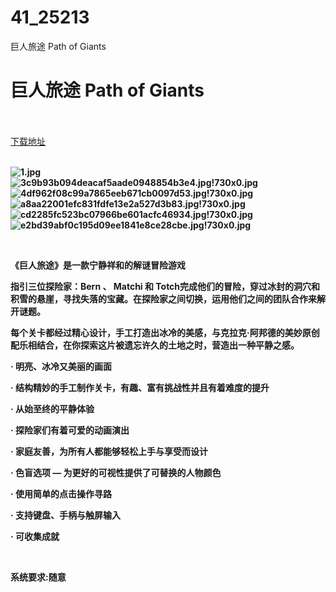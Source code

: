 # 41_25213
巨人旅途 Path of Giants
# 巨人旅途 Path of Giants
 <br/></br>
[下载地址](https://www.switch520.cc/article/25213 "下载地址")
<br/></br>

<p><strong><img title="1.jpg" src="https://www.switch520.cc/muke_img/2021_12_06_645a919b2cbd8.jpg" alt="1.jpg"></strong><br>
<strong><img title="3c9b93b094deacaf5aade0948854b3e4.jpg!730x0.jpg" src="https://www.switch520.cc/muke_img/2021_12_06_d1feb25a74ce3.jpg" alt="3c9b93b094deacaf5aade0948854b3e4.jpg!730x0.jpg"></strong><br>
<strong><img title="4df962f08c99a7865eeb671cb0097d53.jpg!730x0.jpg" src="https://www.switch520.cc/muke_img/2021_12_06_f4868131ce0af.jpg" alt="4df962f08c99a7865eeb671cb0097d53.jpg!730x0.jpg"></strong><br>
<strong><img title="a8aa22001efc831fdfe13e2a527d3b83.jpg!730x0.jpg" src="https://www.switch520.cc/muke_img/2021_12_06_082d984e1e716.jpg" alt="a8aa22001efc831fdfe13e2a527d3b83.jpg!730x0.jpg"></strong><br>
<strong><img title="cd2285fc523bc07966be601acfc46934.jpg!730x0.jpg" src="https://www.switch520.cc/muke_img/2021_12_06_cf78368075bb1.jpg" alt="cd2285fc523bc07966be601acfc46934.jpg!730x0.jpg"></strong><br>
<strong><img title="e2bd39abf0c195d09ee1841e8ce28cbe.jpg!730x0.jpg" src="https://www.switch520.cc/muke_img/2021_12_06_0e8cd55e12fbd.jpg" alt="e2bd39abf0c195d09ee1841e8ce28cbe.jpg!730x0.jpg">&nbsp;</strong></p>
<p>&nbsp;</p>
<p><strong>《巨人旅途》是一款宁静祥和的解谜冒险游戏</strong></p>
<p><strong>指引三位探险家：Bern 、 Matchi 和 Totch完成他们的冒险，穿过冰封的洞穴和积雪的悬崖，寻找失落的宝藏。在探险家之间切换，运用他们之间的团队合作来解开谜题。</strong></p>
<p><strong>每个关卡都经过精心设计，手工打造出冰冷的美感，与克拉克·阿邦德的美妙原创配乐相结合，在你探索这片被遗忘许久的土地之时，营造出一种平静之感。</strong></p>
<p><strong>· 明亮、冰冷又美丽的画面</strong></p>
<p><strong>· 结构精妙的手工制作关卡，有趣、富有挑战性并且有着难度的提升</strong></p>
<p><strong>· 从始至终的平静体验</strong></p>
<p><strong>· 探险家们有着可爱的动画演出</strong></p>
<p><strong>· 家庭友善，为所有人都能够轻松上手与享受而设计</strong></p>
<p><strong>· 色盲选项 — 为更好的可视性提供了可替换的人物颜色</strong></p>
<p><strong>· 使用简单的点击操作寻路</strong></p>
<p><strong>· 支持键盘、手柄与触屏输入</strong></p>
<p><strong>· 可收集成就</strong></p>
<p>&nbsp;</p>
<p><strong>系统要求:随意</strong></p>



